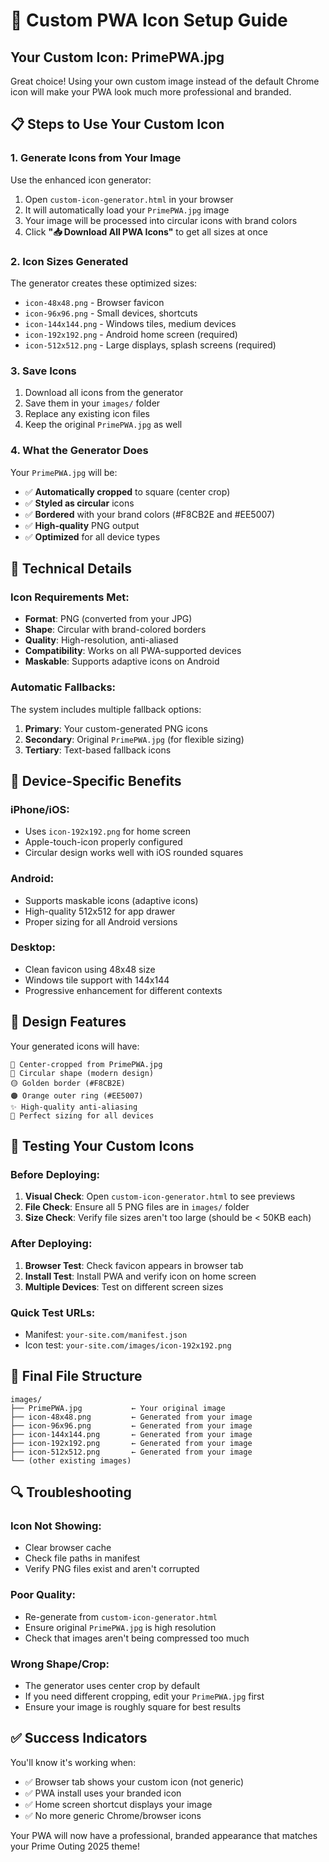 # 🎨 Custom PWA Icon Setup Guide

## Your Custom Icon: PrimePWA.jpg

Great choice! Using your own custom image instead of the default Chrome icon will make your PWA look much more professional and branded.

## 📋 Steps to Use Your Custom Icon

### 1. **Generate Icons from Your Image**
Use the enhanced icon generator:

1. Open `custom-icon-generator.html` in your browser
2. It will automatically load your `PrimePWA.jpg` image
3. Your image will be processed into circular icons with brand colors
4. Click **"📥 Download All PWA Icons"** to get all sizes at once

### 2. **Icon Sizes Generated**
The generator creates these optimized sizes:
- `icon-48x48.png` - Browser favicon
- `icon-96x96.png` - Small devices, shortcuts
- `icon-144x144.png` - Windows tiles, medium devices
- `icon-192x192.png` - Android home screen (required)
- `icon-512x512.png` - Large displays, splash screens (required)

### 3. **Save Icons**
1. Download all icons from the generator
2. Save them in your `images/` folder
3. Replace any existing icon files
4. Keep the original `PrimePWA.jpg` as well

### 4. **What the Generator Does**
Your `PrimePWA.jpg` will be:
- ✅ **Automatically cropped** to square (center crop)
- ✅ **Styled as circular** icons
- ✅ **Bordered** with your brand colors (#F8CB2E and #EE5007)
- ✅ **High-quality** PNG output
- ✅ **Optimized** for all device types

## 🔧 Technical Details

### Icon Requirements Met:
- **Format**: PNG (converted from your JPG)
- **Shape**: Circular with brand-colored borders
- **Quality**: High-resolution, anti-aliased
- **Compatibility**: Works on all PWA-supported devices
- **Maskable**: Supports adaptive icons on Android

### Automatic Fallbacks:
The system includes multiple fallback options:
1. **Primary**: Your custom-generated PNG icons
2. **Secondary**: Original `PrimePWA.jpg` (for flexible sizing)
3. **Tertiary**: Text-based fallback icons

## 📱 Device-Specific Benefits

### iPhone/iOS:
- Uses `icon-192x192.png` for home screen
- Apple-touch-icon properly configured
- Circular design works well with iOS rounded squares

### Android:
- Supports maskable icons (adaptive icons)
- High-quality 512x512 for app drawer
- Proper sizing for all Android versions

### Desktop:
- Clean favicon using 48x48 size
- Windows tile support with 144x144
- Progressive enhancement for different contexts

## 🎨 Design Features

Your generated icons will have:

```
🎯 Center-cropped from PrimePWA.jpg
🔵 Circular shape (modern design)
🟡 Golden border (#F8CB2E)
🟠 Orange outer ring (#EE5007)
✨ High-quality anti-aliasing
📱 Perfect sizing for all devices
```

## 🚀 Testing Your Custom Icons

### Before Deploying:
1. **Visual Check**: Open `custom-icon-generator.html` to see previews
2. **File Check**: Ensure all 5 PNG files are in `images/` folder
3. **Size Check**: Verify file sizes aren't too large (should be < 50KB each)

### After Deploying:
1. **Browser Test**: Check favicon appears in browser tab
2. **Install Test**: Install PWA and verify icon on home screen
3. **Multiple Devices**: Test on different screen sizes

### Quick Test URLs:
- Manifest: `your-site.com/manifest.json`
- Icon test: `your-site.com/images/icon-192x192.png`

## 📂 Final File Structure

```
images/
├── PrimePWA.jpg           ← Your original image
├── icon-48x48.png         ← Generated from your image
├── icon-96x96.png         ← Generated from your image  
├── icon-144x144.png       ← Generated from your image
├── icon-192x192.png       ← Generated from your image
├── icon-512x512.png       ← Generated from your image
└── (other existing images)
```

## 🔍 Troubleshooting

### Icon Not Showing:
- Clear browser cache
- Check file paths in manifest
- Verify PNG files exist and aren't corrupted

### Poor Quality:
- Re-generate from `custom-icon-generator.html`
- Ensure original `PrimePWA.jpg` is high resolution
- Check that images aren't being compressed too much

### Wrong Shape/Crop:
- The generator uses center crop by default
- If you need different cropping, edit your `PrimePWA.jpg` first
- Ensure your image is roughly square for best results

## ✅ Success Indicators

You'll know it's working when:
- ✅ Browser tab shows your custom icon (not generic)
- ✅ PWA install uses your branded icon
- ✅ Home screen shortcut displays your image
- ✅ No more generic Chrome/browser icons

Your PWA will now have a professional, branded appearance that matches your Prime Outing 2025 theme!
